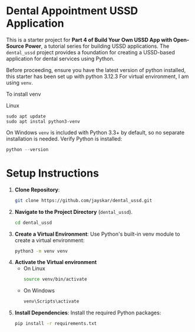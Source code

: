 # Dental Appointment USSD Application

This is a starter project for **Part 4 of Build Your Own USSD App with Open-Source Power**, a tutorial series for building USSD applications. The `dental_ussd` project provides a foundation for creating a USSD-based application for dental services using Python.

Before proceeding, ensure you have the latest version of python installed, this starter has been set up with python 3.12.3
For virtual environment, I am using `venv`.

To install venv

Linux
```Ubuntu
sudo apt update
sudo apt instal python3-venv
```
On Windows
`venv` is included with Python 3.3+ by default, so no separate installation is needed. Verify Python is installed:

```powershell
python --version
```


# Setup Instructions
1.  **Clone Repository**:
    ```bash
    git clone https://github.com/jayskar/dental_ussd.git
    ```
2.  **Navigate to the Project Directory** (`dental_ussd`).
    ```bash
    cd dental_ussd
    ```
3.  **Create a Virtual Environment**: Use Python's built-in venv module to create a virtual environment:
    ```bash
    python3 -m venv venv
    ```
4.  **Activate the Virtual environment**
    * On Linux
        ```bash
        source venv/bin/activate
        ```
    * On Windows
        ```bash
        venv\Scripts\activate
        ```
5.  **Install Dependencies**: Install the required Python packages:
    ```bash
    pip install -r requirements.txt
    ```
